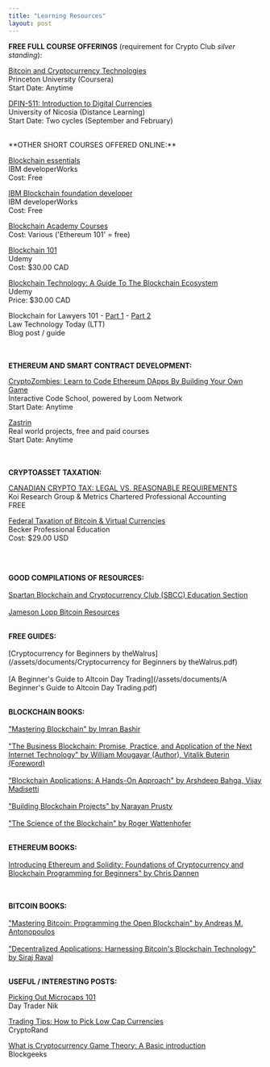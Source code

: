 ```yaml
---
title: "Learning Resources"
layout: post
---
```


**FREE FULL COURSE OFFERINGS** (requirement for Crypto Club *silver standing*):

[Bitcoin and Cryptocurrency Technologies](https://www.coursera.org/learn/cryptocurrency)  
Princeton University (Coursera)  
Start Date: Anytime

[DFIN-511: Introduction to Digital Currencies](https://digitalcurrency.unic.ac.cy/free-introductory-mooc/)  
University of Nicosia (Distance Learning)  
Start Date: Two cycles (September and February)  
  

<br>  
**OTHER SHORT COURSES OFFERED ONLINE:**

[Blockchain essentials](https://developer.ibm.com/courses/all/blockchain-essentials/)  
IBM developerWorks  
Cost: Free

[IBM Blockchain foundation developer](https://developer.ibm.com/courses/all/ibm-blockchain-foundation-developer/)  
IBM developerWorks  
Cost: Free

[Blockchain Academy Courses](https://academy.b9lab.com/courses)  
Cost: Various ('Ethereum 101' = free)

[Blockchain 101](https://www.udemy.com/blockchain101/)  
Udemy  
Cost: $30.00 CAD

[Blockchain Technology: A Guide To The Blockchain Ecosystem](https://www.udemy.com/blockchain/)  
Udemy  
Price: $30.00 CAD 

Blockchain for Lawyers 101 - [Part 1](http://www.lawtechnologytoday.org/2017/01/blockchain-101-for-lawyers-part-1/) - [Part 2](http://www.lawtechnologytoday.org/2017/01/blockchain-lawyers-101-part-2/)  
Law Technology Today (LTT)  
Blog post / guide
<br>  
<br>

**ETHEREUM AND SMART CONTRACT DEVELOPMENT:**

[CryptoZombies: Learn to Code Ethereum DApps By Building Your Own Game](https://cryptozombies.io/)  
Interactive Code School, powered by Loom Network  
Start Date: Anytime

[Zastrin](https://www.zastrin.com/)  
Real world projects, free and paid courses  
Start Date: Anytime  
<br>
<br>

**CRYPTOASSET TAXATION:** 

[CANADIAN CRYPTO TAX: LEGAL VS. REASONABLE REQUIREMENTS](https://koiresearchgroup.com/wp-content/uploads/2018/03/Crypto-Tax-in-Canada-Legal-vs-Reasonable-Requirements-Koi_Metrics-v4-03.26.pdf)  
Koi Research Group & Metrics Chartered Professional Accounting  
FREE  
  
[Federal Taxation of Bitcoin & Virtual Currencies](https://cpe.becker.com/catalog/product/216/details)  
Becker Professional Education  
Cost: $29.00 USD

<br>
<br>  
  
**GOOD COMPILATIONS OF RESOURCES:**
<br>
<br>
[Spartan Blockchain and Cryptocurrency Club (SBCC) Education Section](http://msublockchain.org/education/)  
<br>
[Jameson Lopp Bitcoin Resources](http://lopp.net/bitcoin.html)
<br>
<br>

**FREE GUIDES:**
<br>
<br>
[Cryptocurrency for Beginners by theWalrus](/assets/documents/Cryptocurrency for Beginners by theWalrus.pdf)  
<br>
[A Beginner's Guide to Altcoin Day Trading](/assets/documents/A Beginner's Guide to Altcoin Day Trading.pdf)
<br>
<br>

**BLOCKCHAIN BOOKS:**
<br>
<br>
["Mastering Blockchain" by Imran Bashir]()  
<br>
["The Business Blockchain: Promise, Practice, and Application of the Next Internet Technology" by William Mougayar (Author),‎ Vitalik Buterin (Foreword)]()  
<br>
["Blockchain Applications: A Hands-On Approach" by Arshdeep Bahga, Vijay Madisetti]()  
<br>
["Building Blockchain Projects" by Narayan Prusty]()  
<br>
["The Science of the Blockchain" by Roger Wattenhofer]()
<br>
<br>

**ETHEREUM BOOKS:**
<br>
<br>
[Introducing Ethereum and Solidity: Foundations of Cryptocurrency and Blockchain Programming for Beginners" by Chris Dannen](https://www.amazon.ca/Introducing-Ethereum-Solidity-Foundations-Cryptocurrency/dp/1484225341)  
<br>
<br>

**BITCOIN BOOKS:**
<br>
<br>
["Mastering Bitcoin: Programming the Open Blockchain" by Andreas M. Antonopoulos]()  
<br>
["Decentralized Applications: Harnessing Bitcoin's Blockchain Technology" by Siraj Raval]()
<br>
<br>

**USEFUL / INTERESTING POSTS:**

[Picking Out Microcaps 101](https://medium.com/@daytradernik/picking-out-microcaps-101-2215a5782691)  
Day Trader Nik

[Trading Tips: How to Pick Low Cap Currencies](https://medium.com/@cryptorand/trading-tips-how-i-pick-low-cap-cryptocurrencies-a323c41239d8)  
CryptoRand

[What is Cryptocurrency Game Theory: A Basic introduction](https://blockgeeks.com/guides/cryptocurrency-game-theory/)  
Blockgeeks

<br>
<br>


